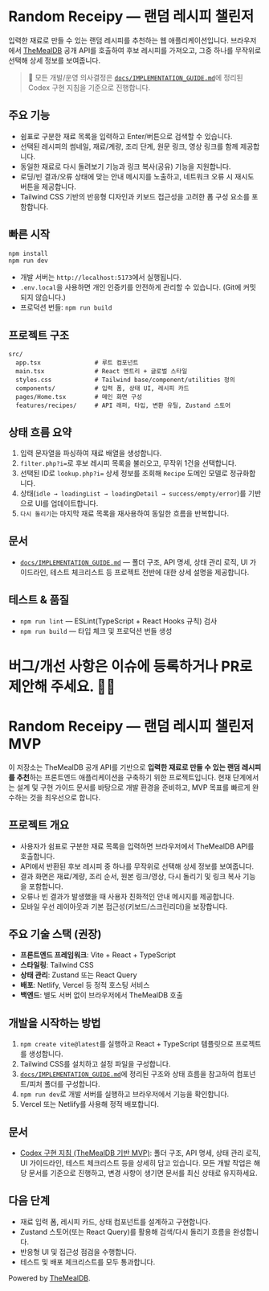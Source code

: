 # Random Receipy — 랜덤 레시피 챌린저

입력한 재료로 만들 수 있는 랜덤 레시피를 추천하는 웹 애플리케이션입니다. 브라우저에서 [TheMealDB](https://www.themealdb.com/) 공개 API를 호출하여 후보 레시피를 가져오고, 그중 하나를 무작위로 선택해 상세 정보를 보여줍니다.

> 🔎 모든 개발/운영 의사결정은 [`docs/IMPLEMENTATION_GUIDE.md`](docs/IMPLEMENTATION_GUIDE.md)에 정리된 Codex 구현 지침을 기준으로 진행합니다.

## 주요 기능

- 쉼표로 구분한 재료 목록을 입력하고 Enter/버튼으로 검색할 수 있습니다.
- 선택된 레시피의 썸네일, 재료/계량, 조리 단계, 원문 링크, 영상 링크를 함께 제공합니다.
- 동일한 재료로 다시 돌려보기 기능과 링크 복사(공유) 기능을 지원합니다.
- 로딩/빈 결과/오류 상태에 맞는 안내 메시지를 노출하고, 네트워크 오류 시 재시도 버튼을 제공합니다.
- Tailwind CSS 기반의 반응형 디자인과 키보드 접근성을 고려한 폼 구성 요소를 포함합니다.

## 빠른 시작

```bash
npm install
npm run dev
```

- 개발 서버는 `http://localhost:5173`에서 실행됩니다.
- `.env.local`을 사용하면 개인 인증키를 안전하게 관리할 수 있습니다. (Git에 커밋되지 않습니다.)
- 프로덕션 번들: `npm run build`

## 프로젝트 구조

```
src/
  app.tsx               # 루트 컴포넌트
  main.tsx              # React 엔트리 + 글로벌 스타일
  styles.css            # Tailwind base/component/utilities 정의
  components/           # 입력 폼, 상태 UI, 레시피 카드
  pages/Home.tsx        # 메인 화면 구성
  features/recipes/     # API 래퍼, 타입, 변환 유틸, Zustand 스토어
```

## 상태 흐름 요약

1. 입력 문자열을 파싱하여 재료 배열을 생성합니다.
2. `filter.php?i=`로 후보 레시피 목록을 불러오고, 무작위 1건을 선택합니다.
3. 선택된 ID로 `lookup.php?i=` 상세 정보를 조회해 `Recipe` 도메인 모델로 정규화합니다.
4. 상태(`idle → loadingList → loadingDetail → success/empty/error`)를 기반으로 UI를 업데이트합니다.
5. `다시 돌리기`는 마지막 재료 목록을 재사용하여 동일한 흐름을 반복합니다.

## 문서

- [`docs/IMPLEMENTATION_GUIDE.md`](docs/IMPLEMENTATION_GUIDE.md) — 폴더 구조, API 명세, 상태 관리 로직, UI 가이드라인, 테스트 체크리스트 등 프로젝트 전반에 대한 상세 설명을 제공합니다.

## 테스트 & 품질

- `npm run lint` — ESLint(TypeScript + React Hooks 규칙) 검사
- `npm run build` — 타입 체크 및 프로덕션 번들 생성

버그/개선 사항은 이슈에 등록하거나 PR로 제안해 주세요. 🧑‍🍳
=======
# Random Receipy — 랜덤 레시피 챌린저 MVP

이 저장소는 TheMealDB 공개 API를 기반으로 **입력한 재료로 만들 수 있는 랜덤 레시피를 추천**하는 프론트엔드 애플리케이션을 구축하기 위한 프로젝트입니다. 현재 단계에서는 설계 및 구현 가이드 문서를 바탕으로 개발 환경을 준비하고, MVP 목표를 빠르게 완수하는 것을 최우선으로 합니다.

## 프로젝트 개요

- 사용자가 쉼표로 구분한 재료 목록을 입력하면 브라우저에서 TheMealDB API를 호출합니다.
- API에서 반환된 후보 레시피 중 하나를 무작위로 선택해 상세 정보를 보여줍니다.
- 결과 화면은 재료/계량, 조리 순서, 원본 링크/영상, 다시 돌리기 및 링크 복사 기능을 포함합니다.
- 오류나 빈 결과가 발생했을 때 사용자 친화적인 안내 메시지를 제공합니다.
- 모바일 우선 레이아웃과 기본 접근성(키보드/스크린리더)을 보장합니다.

## 주요 기술 스택 (권장)

- **프론트엔드 프레임워크**: Vite + React + TypeScript
- **스타일링**: Tailwind CSS
- **상태 관리**: Zustand 또는 React Query
- **배포**: Netlify, Vercel 등 정적 호스팅 서비스
- **백엔드**: 별도 서버 없이 브라우저에서 TheMealDB 호출

## 개발을 시작하는 방법

1. `npm create vite@latest`를 실행하고 React + TypeScript 템플릿으로 프로젝트를 생성합니다.
2. Tailwind CSS를 설치하고 설정 파일을 구성합니다.
3. [`docs/IMPLEMENTATION_GUIDE.md`](docs/IMPLEMENTATION_GUIDE.md)에 정리된 구조와 상태 흐름을 참고하여 컴포넌트/피처 폴더를 구성합니다.
4. `npm run dev`로 개발 서버를 실행하고 브라우저에서 기능을 확인합니다.
5. Vercel 또는 Netlify를 사용해 정적 배포합니다.

## 문서

- [Codex 구현 지침 (TheMealDB 기반 MVP)](docs/IMPLEMENTATION_GUIDE.md): 폴더 구조, API 명세, 상태 관리 로직, UI 가이드라인, 테스트 체크리스트 등을 상세히 담고 있습니다. 모든 개발 작업은 해당 문서를 기준으로 진행하고, 변경 사항이 생기면 문서를 최신 상태로 유지하세요.

## 다음 단계

- 재료 입력 폼, 레시피 카드, 상태 컴포넌트를 설계하고 구현합니다.
- Zustand 스토어(또는 React Query)를 활용해 검색/다시 돌리기 흐름을 완성합니다.
- 반응형 UI 및 접근성 점검을 수행합니다.
- 테스트 및 배포 체크리스트를 모두 통과합니다.

Powered by [TheMealDB](https://www.themealdb.com/).

